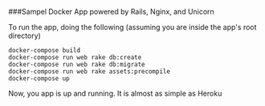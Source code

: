 ###Sampel Docker App powered by Rails, Nginx, and Unicorn

To run the app, doing the following (assuming you are inside the app's root directory)

	docker-compose build
	docker-compose run web rake db:create
	docker-compose run web rake db:migrate
	docker-compose run web rake assets:precompile
	docker-compose up

Now, you app is up and running. It is almost as simple as Heroku